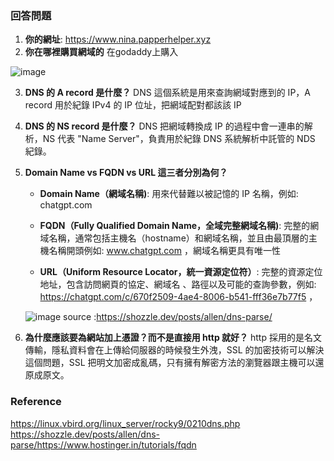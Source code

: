 ### 回答問題
1.  **你的網址**:  https://www.nina.papperhelper.xyz
2. **你在哪裡購買網域的**
在godaddy上購入

![image](https://hackmd.io/_uploads/S1ncy8MeJg.png)

3. **DNS 的 A record 是什麼？**
DNS 這個系統是用來查詢網域對應到的 IP，A record 用於紀錄 IPv4 的 IP 位址，把網域配對都該該 IP

4. **DNS 的 NS record 是什麼？**
DNS 把網域轉換成 IP 的過程中會一連串的解析，NS 代表 "Name Server"，負責用於紀錄 DNS 系統解析中託管的 NDS 紀錄。

5. **Domain Name vs FQDN vs URL 這三者分別為何？**
    - **Domain Name（網域名稱)**: 用來代替難以被記憶的 IP 名稱，例如: chatgpt.com
    - **FQDN（Fully Qualified Domain Name，全域完整網域名稱)**: 完整的網域名稱，通常包括主機名（hostname）和網域名稱，並且由最頂層的主機名稱開頭例如: www.chatgpt.com ，網域名稱更具有唯一性
    
    -  **URL（Uniform Resource Locator，統一資源定位符）**: 完整的資源定位地址，包含訪問網頁的協定、網域名 、路徑以及可能的查詢參數，例如: https://chatgpt.com/c/670f2509-4ae4-8006-b541-fff36e7b77f5 ，

    ![image](https://hackmd.io/_uploads/HkwO7rQgkx.png)
    source :https://shozzle.dev/posts/allen/dns-parse/


6. **為什麼應該要為網站加上憑證？而不是直接用 http 就好？**
http 採用的是名文傳輸，隱私資料會在上傳給伺服器的時候發生外洩，SSL 的加密技術可以解決這個問題，SSL 把明文加密成亂碼，只有擁有解密方法的瀏覽器跟主機可以還原成原文。

### Reference
https://linux.vbird.org/linux_server/rocky9/0210dns.php
https://shozzle.dev/posts/allen/dns-parse/https://www.hostinger.in/tutorials/fqdn